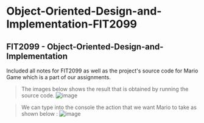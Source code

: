 # Object-Oriented-Design-and-Implementation-FIT2099
## FIT2099 - Object-Oriented-Design-and-Implementation

Included all notes for FIT2099 as well as 
the project's source code for Mario Game which is a part of our assignments.

> The images below shows the result that is obtained by running the source code.
![image](https://user-images.githubusercontent.com/75483818/182872091-7d0009e0-b739-4d8f-929c-ff417ef53425.png)

> We can type into the console the action that we want Mario to take as shown below : 
![image](https://user-images.githubusercontent.com/75483818/182873665-5cd58ba5-5a64-4ae4-b1a7-55a50e1a2a00.png)


